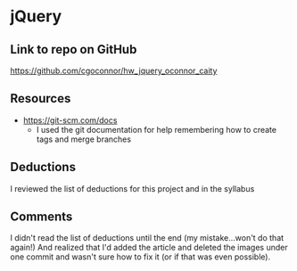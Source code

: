 
# jQuery

## Link to repo on GitHub
https://github.com/cgoconnor/hw_jquery_oconnor_caity

## Resources
* https://git-scm.com/docs
    * I used the git documentation for help remembering how to create tags and merge branches

## Deductions
I reviewed the list of deductions for this project and in the syllabus

## Comments
I didn't read the list of deductions until the end (my mistake...won't do that again!) And realized that I'd added the article and deleted the images under one commit and wasn't sure how to fix it (or if that was even possible).

